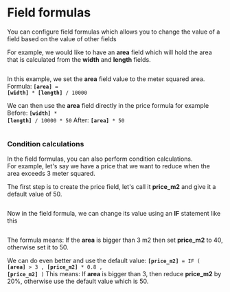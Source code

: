 # Field formulas

You can configure field formulas which allows you to change the value of a field based on the value of other fields

For example, we would like to have an **area** field which will hold the area that is calculated from the **width** and **length** fields.

<img srcset="./images/field-formula.jpg 2x">

In this example, we set the **area** field value to the meter squared area.  
Formula:
<code class="formula">**[area]** = **[width]** * **[length]** / 10000</code>

We can then use the **area** field directly in the price formula for example
Before:
<code class="formula">**[width]** * **[length]** / 10000 * 50</code>
After:
<code class="formula">**[area]** * 50</code>

<img srcset="./images/field-formula-area.jpg 2x">

### Condition calculations

In the field formulas, you can also perform condition calculations.  
For example, let's say we have a price that we want to reduce when the area exceeds 3 meter squared.

The first step is to create the price field, let's call it **price_m2** and give it a default value of 50.

<img srcset="./images/price_m2.jpg 2x" class="border">

Now in the field formula, we can change its value using an **IF** statement like this

<img srcset="./images/field-formulas-price_m2_formula.jpg 2x">

The formula means: If the **area** is bigger than 3 m2 then set **price_m2** to 40, otherwise set it to 50.

We can do even better and use the default value:
<code class="formula">**[price_m2]** = IF ( **[area]** > 3 , **[price_m2]** * 0.8 , **[price_m2]** )</code>
This means: If **area** is bigger than 3, then reduce **price_m2** by 20%, otherwise use the default value which is 50.
